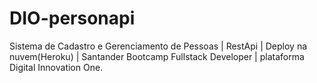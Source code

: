 # DIO-personapi
Sistema de Cadastro e Gerenciamento de Pessoas | RestApi | Deploy na nuvem(Heroku) |  Santander Bootcamp Fullstack Developer | plataforma Digital Innovation One.
